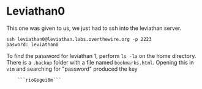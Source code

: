 # Leviathan0

This one was given to us, we just had to ssh into the leviathan server.

```
ssh leviathan0@leviathan.labs.overthewire.org -p 2223
pasword: leviathan0
```

To find the password for leviathan 1, perform ```ls -la``` on the home directory.
There is a ```.backup``` folder with a file named ```bookmarks.html```. Opening
this in ```vim``` and searching for "password" produced the key

        ```rioGegei8m```
